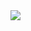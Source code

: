 <img src="https://encrypted-tbn0.gstatic.com/images?q=tbn:ANd9GcToAjlfHFzTaNYPWe3PuIA2YmsbE_nVZVm91g&usqp=CAU" >

<!--
**GabrielCMM74/GabrielCMM74** is a ✨ _special_ ✨ repository because its `README.md` (this file) appears on your GitHub profile.

Here are some ideas to get you started:

- 🔭 I’m currently working on ...
- 🌱 I’m currently learning ...
- 👯 I’m looking to collaborate on ...
- 🤔 I’m looking for help with ...
- 💬 Ask me about ...
- 📫 How to reach me: ...
- 😄 Pronouns: ...
- ⚡ Fun fact: ...
-->
